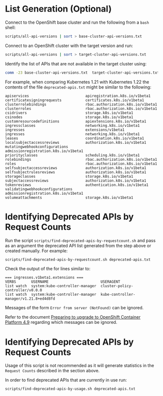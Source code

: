 # List Generation (Optional)
Connect to the OpenShift base cluster and run the following from a `bash` shell:
```bash
scripts/all-api-versions | sort > base-cluster-api-versions.txt
```
Connect to an OpenShift cluster with the target version and run:
```bash
scripts/all-api-versions | sort > target-cluster-api-versions.txt
```
Identify the list of APIs that are not available in the target cluster using:
```bash
comm -23 base-cluster-api-versions.txt  target-cluster-api-versions.txt > deprecated-apis.txt
```
For example, when comparing Kubernetes 1.21 with Kubernetes 1.22 the contents of the file `deprecated-apis.txt` might be similar to the following:
```
apiservices                          apiregistration.k8s.io/v1beta1
certificatesigningrequests           certificates.k8s.io/v1beta1
clusterrolebindings                  rbac.authorization.k8s.io/v1beta1
clusterroles                         rbac.authorization.k8s.io/v1beta1
csidrivers                           storage.k8s.io/v1beta1
csinodes                             storage.k8s.io/v1beta1
customresourcedefinitions            apiextensions.k8s.io/v1beta1
ingressclasses                       networking.k8s.io/v1beta1
ingresses                            extensions/v1beta1
ingresses                            networking.k8s.io/v1beta1
leases                               coordination.k8s.io/v1beta1
localsubjectaccessreviews            authorization.k8s.io/v1beta1
mutatingwebhookconfigurations        admissionregistration.k8s.io/v1beta1
priorityclasses                      scheduling.k8s.io/v1beta1
rolebindings                         rbac.authorization.k8s.io/v1beta1
roles                                rbac.authorization.k8s.io/v1beta1
selfsubjectaccessreviews             authorization.k8s.io/v1beta1
selfsubjectrulesreviews              authorization.k8s.io/v1beta1
storageclasses                       storage.k8s.io/v1beta1
subjectaccessreviews                 authorization.k8s.io/v1beta1
tokenreviews                         authentication.k8s.io/v1beta1
validatingwebhookconfigurations      admissionregistration.k8s.io/v1beta1
volumeattachments                    storage.k8s.io/v1beta1
```
# Identifying Deprecated APIs by Request Counts
Run the script `scripts/find-deprecated-apis-by-requestcount.sh` and pass as an argument the deprecated API list generated from the step above or created manually. For example:
```bash
scripts/find-deprecated-apis-by-requestcount.sh deprecated-apis.txt
```
Check the output of the for lines similar to:
```
=== ingresses.v1beta1.extensions ===
VERBS       USERNAME                        USERAGENT
list watch  system:kube-controller-manager  cluster-policy-controller/v0.0.0
list watch  system:kube-controller-manager  kube-controller-manager/v1.21.8+ed4d8fd
```
Messages of the form `Error from server (NotFound)` can be ignored.

Refer to the document [Preparing to upgrade to OpenShift Container Platform 4.9](https://access.redhat.com/articles/6329921) regarding which messages can be ignored.

# Identifying Deprecated APIs by Request Counts
Usage of this script is not recommended as it will generate statistics in the `Request Counts` described in the section above.

In order to find deprecated APIs that are currently in use run:
```bash
scripts/find-deprecated-apis-by-usage.sh deprecated-apis.txt
```